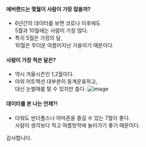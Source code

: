 #### 에버랜드는 몇월이 사람이 가장 많을까?
- 6년간의 데이터를 보면 코로나 이후에도<br>5월과 10월에는 사람이 가장 많다.
- 특히 5월은 가정의 달, <br>10월은 무더운 여름이지난 가을이기 때문이다.
#### 사람이 가장 적은 달은?
- 역시 겨울시즌인 1,2월이다.
- 야외 어트렉션 대부분이 동계운휴하고,
<br>대신 눈썰매를 탈 수 있지만 춥다.
![image](https://github.com/minseok06/EV/assets/121544294/b5b165ff-7bd5-4a46-af95-6ec76ac90ea0)
#### 데이터를 본 나는 언제?!
- 더워도 썬더폴스나 아마존을 즐길 수 있는 7월이 좋다.
<br>사람이 생각보다 적고 여름방학에 놀러가기 좋기 때문이다.

감사합니다.
